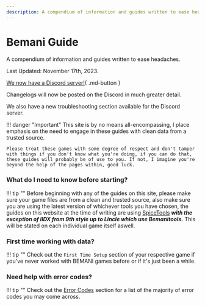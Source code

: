 ```yaml
---
description: A compendium of information and guides written to ease headaches.
---
```


# Bemani Guide

A compendium of information and guides written to ease headaches.

Last Updated: November 17th, 2023.

[We now have a Discord server!](https://discord.gg/cZRUmEPK78){ .md-button }

Changelogs will now be posted on the Discord in much greater detail.

We also have a new troubleshooting section available for the Discord server.
&nbsp;

!!! danger "Important"
    This site is by no means all-encompassing, I place emphasis on the need to engage in these guides with clean data from a trusted source.

    Please treat these games with some degree of respect and don't tamper with things if you don't know what you're doing, if you can do that, these guides will probably be of use to you. If not, I imagine you're beyond the help of the pages within, good luck.

### What do I need to know before starting?

!!! tip ""
    Before beginning with any of the guides on this site, please make sure your game files are from a clean and trusted source, also make sure you are using the latest version of whichever tools you have chosen, the guides on this website at the time of writing are using [SpiceTools](/extras/spiceguide/) ***with the exception of IIDX from 9th style up to Lincle which use Bemanitools.*** This will be stated on each individual game itself aswell.

### First time working with data?

!!! tip ""
    Check out the `First Time Setup` section of your respective game if you've never worked with BEMANI games before or if it's just been a while.

### Need help with error codes?

!!! tip ""
    Check out the [Error Codes](/errorcodes/) section for a list of the majority of error codes you may come across.

&nbsp;
